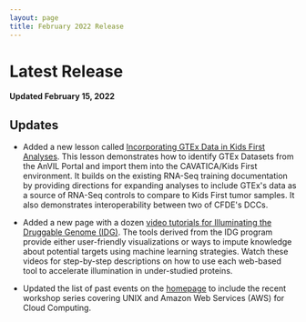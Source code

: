 ```yaml
---
layout: page
title: February 2022 Release
---
```


# Latest Release

**Updated February 15, 2022**

## Updates

- Added a new lesson called [Incorporating GTEx Data in Kids First Analyses](../Bioinformatic-Analyses/RNAseq-on-Cavatica/rna_seq_9.md). This lesson demonstrates how to identify GTEx Datasets from the AnVIL Portal and import them into the CAVATICA/Kids First environment. It builds on the existing RNA-Seq training documentation by providing directions for expanding analyses to include GTEx's data as a source of RNA-Seq controls to compare to Kids First tumor samples. It also demonstrates interoperability between two of CFDE's DCCs.

- Added a new page with a dozen [video tutorials for Illuminating the Druggable Genome (IDG)](../Common-Fund-Tools/IDG.md). The tools derived from the IDG program provide either user-friendly visualizations or ways to impute knowledge about potential targets using machine learning strategies. Watch these videos for step-by-step descriptions on how to use each web-based tool to accelerate illumination in under-studied proteins.

- Updated the list of past events on the [homepage](./index.md) to include the recent workshop series covering UNIX and Amazon Web Services (AWS) for Cloud Computing.

